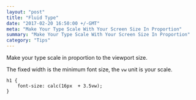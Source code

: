 ```yaml
---
layout: "post"
title: "Fluid Type"
date: "2017-02-20 16:50:00 +/-GMT"
meta: "Make Your Type Scale With Your Screen Size In Proportion"
summary: "Make Your Type Scale With Your Screen Size In Proportion"
category: "Tips"
---
```


Make your type scale in proportion to the viewport size.

The fixed width is the minimum font size, the ```vw``` unit is your scale.

```
h1 {
    font-size: calc(16px  + 3.5vw);
}
```
